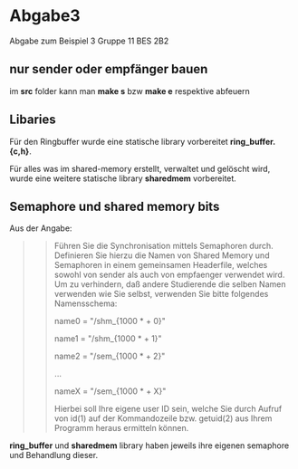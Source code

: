 # Abgabe3
Abgabe zum Beispiel 3 Gruppe 11 BES 2B2 

## nur sender oder empfänger bauen
im **src** folder kann man **make s** bzw **make e** respektive abfeuern

## Libaries
Für den Ringbuffer wurde eine statische library vorbereitet
**ring_buffer.{c,h}**.

Für alles was im shared-memory erstellt, verwaltet und gelöscht wird, wurde eine
weitere statische library **sharedmem** vorbereitet. 
 
## Semaphore und shared memory bits

Aus der Angabe: 

>>Führen Sie die Synchronisation mittels Semaphoren durch. Definieren Sie hierzu
>>die Namen von Shared Memory und Semaphoren in einem gemeinsamen Headerfile,
>>welches sowohl von sender als auch von empfaenger verwendet wird. Um zu
>>verhindern, daß andere Studierende die selben Namen verwenden wie Sie selbst,
>>verwenden Sie bitte folgendes Namensschema:
>>
>>
>>    name0 = "/shm_{1000 * <uid> + 0}"
>>
>>    name1 = "/shm_{1000 * <uid> + 1}"
>>
>>    name2 = "/sem_{1000 * <uid> + 2}"
>>
>>    ...
>>
>>    nameX = "/sem_{1000 * <uid> + X}"
>>
>>    
>>Hierbei soll <uid> Ihre eigene user ID sein, welche Sie durch Aufruf von id(1)
>>auf der Kommandozeile bzw. getuid(2) aus Ihrem Programm heraus ermitteln können.

**ring_buffer** und **sharedmem** library haben jeweils ihre eigenen semaphore
und Behandlung dieser.
